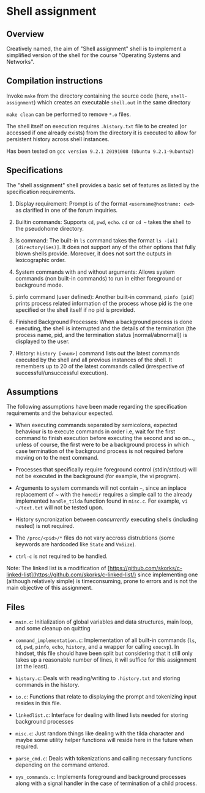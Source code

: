 # Shell assignment

## Overview
Creatively named, the aim of "Shell assignment" shell is to implement a simplified version of the shell for the course "Operating Systems and Networks".

## Compilation instructions
Invoke `make` from the directory containing the source code (here, `shell-assignment`) which creates an executable `shell.out` in the same directory

`make clean` can be performed to remove `*.o` files.

The shell itself on execution requires `.history.txt` file to be created (or accessed if one already exists) from the directory it is executed 
to allow for persistent history across shell instances.

Has been tested on `gcc version 9.2.1 20191008 (Ubuntu 9.2.1-9ubuntu2)`

## Specifications

The "shell assignment" shell provides a basic set of features as listed by the specification requirements.

1. Display requirement: Prompt is of the format `<username@hostname: cwd>` as clarified in one of the forum inquiries.

2. Builtin commands: Supports `cd`, `pwd`, `echo`. `cd` or `cd ~` takes the shell to the pseudohome directory.

3. ls command: The built-in `ls` command takes the format `ls -[al] [directory(ies)]`. It does not support any of the other
options that fully blown shells provide. Moreover, it does not sort the outputs in lexicographic order.

4. System commands with and without arguments: Allows system commands (non built-in commands) to run in either foreground or
background mode. 

5. pinfo command (user defined): Another built-in command, `pinfo [pid]` prints process related information of the process whose pid is the one
specified or the shell itself if no pid is provided.

6. Finished Background Processes: When a background process is done executing, the shell is interrupted and the details of the termination
(the process name, pid, and the termination status [normal/abnormal]) is displayed to the user.

7. History: `history [<num>]` command lists out the latest commands executed by the shell and all previous instances of the shell.
It remembers up to 20 of the latest commands called (irrespective of successful/unsuccessful execution).

## Assumptions

The following assumptions have been made regarding the specification requirements and the
behaviour expected.

- When executing commands separated by semicolons, expected behaviour is to execute commands in 
order i.e, wait for the first command to finish execution before executing the second and so on...,
unless of course, the first were to be a background process in which case termination of the 
background process is not required before moving on to the next command.

- Processes that specifically require foreground control (stdin/stdout) will not be executed in the background (for example, the vi program).

- Arguments to system commands will not contain `~`, since an inplace replacement of 
~ with the `homedir` requires a simple call to the already implemented `handle_tilda`
function found in `misc.c`. For example, `vi ~/text.txt` will not be tested upon.

- History syncronization between *concurrently* executing shells (including nested) is not
required.

- The `/proc/<pid>/*` files do not vary accross distrubtions (some keywords are hardcoded
like `State` and `VmSize`).

- `ctrl-c` is not required to be handled.

Note: The linked list is a modification of 
[https://github.com/skorks/c-linked-list](https://github.com/skorks/c-linked-list/)
since implementing one (although relatively simple) is timeconsuming, prone to errors and is not the main objective
of this assignment. 

## Files

- `main.c`: Initialization of global variables and data structures, main loop, and some cleanup on quitting

- `command_implementation.c`: Implementation of all built-in commands (`ls`, `cd`, `pwd`, `pinfo`, `echo`, `history`, and a wrapper for calling `execvp`). 
In hindset, this file should have been split but considering that it
still only takes up a reasonable number of lines, it will suffice for this assignment (at the least).

- `history.c`: Deals with reading/writing to `.history.txt` and storing commands in the history.

- `io.c`: Functions that relate to displaying the prompt and tokenizing input resides in this file.

- `linkedlist.c`: Interface for dealing with lined lists needed for storing background processes

- `misc.c`: Just random things like dealing with the tilda character and maybe some utility helper functions will
reside here in the future when required.

- `parse_cmd.c`: Deals with tokenizations and calling necessary functions depending on the command entered.

- `sys_commands.c`: Implements foreground and background processes along with a signal handler in the case
of termination of a child process.
